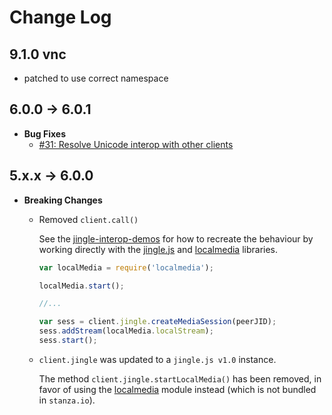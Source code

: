 # Change Log

## 9.1.0 vnc
* patched to use correct namespace

## 6.0.0 -> 6.0.1
* **Bug Fixes**
    * [#31: Resolve Unicode interop with other clients](https://github.com/otalk/stanza.io/issues/31)

## 5.x.x -> 6.0.0
* **Breaking Changes**
    * Removed `client.call()`
      
        See the [jingle-interop-demos](https://github.com/legastero/jingle-interop-demos/commit/79f50cd481859ce837bda5eff0b7a6a272f0d1d8) for how to recreate the behaviour by working directly with the [jingle.js](https://github.com/otalk/jingle.js) and [localmedia](https://github.com/otalk/localmedia) libraries.


        ```javascript
        var localMedia = require('localmedia');

        localMedia.start();

        //...

        var sess = client.jingle.createMediaSession(peerJID);
        sess.addStream(localMedia.localStream);
        sess.start();
        ```

    * `client.jingle` was updated to a `jingle.js v1.0` instance.

        The method `client.jingle.startLocalMedia()` has been removed, in favor of using the [localmedia](https://github.com/otalk/localmedia) module instead (which is not bundled in `stanza.io`).
